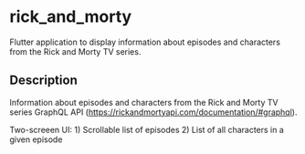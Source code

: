 # rick_and_morty

Flutter application to display information about episodes and characters from the Rick and Morty TV series.

## Description

Information about episodes and characters from the Rick and Morty TV series GraphQL API (https://rickandmortyapi.com/documentation/#graphql).

Two-screeen UI:
    1) Scrollable list of episodes
    2) List of all characters in a given episode